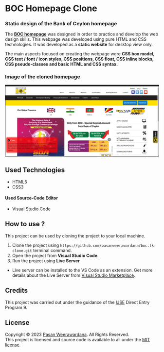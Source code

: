# BOC Homepage Clone 

### Static design of the Bank of Ceylon homepage

The [**BOC homepage**](https://www.boc.lk/) was designed in order to practice and develop the web design skills. 
This webpage was developed using pure HTML and CSS technologies. 
It was developed as a **static website** for desktop view only.

The main aspects focused on creating the webpage were **CSS box model, 
CSS text / font / icon styles, CSS positions, CSS float, CSS inline blocks, CSS pseudo-classes and basic HTML and CSS syntax.**

### Image of the cloned homepage
 <img src="assets/homepage.png" alt="desktop-home" style="border:1px solid black;" width="1000px"/>


## Used Technologies

- HTML5
- CSS3

#### Used Source-Code Editor
- Visual Studio Code

## How to use ?
This project can be used by cloning the
project to your local machine.

1. Clone the project using `https://github.com/pasanweerawardana/boc.lk-clone.git` terminal command.
2. Open the project from **Visual Studio Code**.
3. Run the project using **Live Server**
- Live server can be installed to the VS Code as an extension. Get more details about the Live Server from [Visual Studio Marketplace](https://marketplace.visualstudio.com/items?itemName=ritwickdey.LiveServer).

## Credits
This project was carried out under the guidance of the [IJSE](https://www.ijse.lk/) Direct Entry Program 9.

## License
Copyright &copy; 2023 [Pasan Weerawardana](https://github.com/pasanweerawardana). All Rights Reserved.<br>
This project is licensed and source code is available to all under the [MIT license](LICENSE.txt).